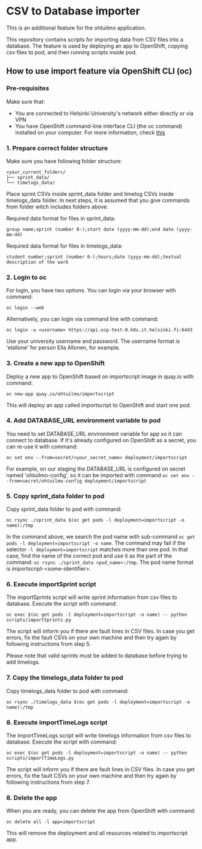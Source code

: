 # CSV to Database importer

This is an additional feature for the ohtuilmo application.

This repository contains scripts for importing data from CSV files into a database. The feature is used by deploying an app to OpenShift, copying csv files to pod, and then running scripts inside pod.

## How to use import feature via OpenShift CLI (oc)

### Pre-requisites

Make sure that:

- You are connected to Helsinki University's network either directly or via VPN
- You have OpenShift command-line interface CLI (the oc command) installed on your computer. For more information, check [this](https://wiki.helsinki.fi/xwiki/bin/view/SO/Sovelluskehitt%C3%A4j%C3%A4n%20ohjeet/Alustat/Tiken%20konttialusta/)

### 1. Prepare correct folder structure

Make sure you have following folder structure:

```
<your_current_folder>/
├── sprint_data/
└── timelogs_data/
```

Place sprint CSVs inside sprint_data folder and timelog CSVs inside timelogs_data folder. In next steps, it is assumed that you give commands from folder witch includes folders above.

Required data format for files in sprint_data:
```
group name;sprint (number 0-);start date (yyyy-mm-dd);end date (yyyy-mm-dd)
```

Required data format for files in timelogs_data:
```
student number;sprint (number 0-);hours;date (yyyy-mm-dd);textual description of the work
```

### 2. Login to oc

For login, you have two options. You can login via your browser with command:

```
oc login --web
```

Alternatively, you can login via command line with command:

```
oc login -u <username> https://api.ocp-test-0.k8s.it.helsinki.fi:6443
```

Use your university username and password. The username format is 'elallone' for person Ella Allonen, for example.

### 3. Create a new app to OpenShift

Deploy a new app to OpenShift based on importscript image in quay.io with command:

```
oc new-app quay.io/ohtuilmo/importscript
```

This will deploy an app called importscript to OpenShift and start one pod.

### 4. Add DATABASE_URL environment variable to pod

You need to set DATABASE_URL environment variable for app so it can connect to database. If it's already configured on OpenShift as a secret, you can re-use it with command:

```
oc set env --from=secret/<your_secret_name> deployment/importscript
```

For example, on our staging the DATABASE_URL is configured on secret named 'ohtuilmo-config', so it can be imported with command `oc set env --from=secret/ohtuilmo-config deployment/importscript`

### 5. Copy sprint_data folder to pod

Copy sprint_data folder to pod with command:

```
oc rsync ./sprint_data $(oc get pods -l deployment=importscript -o name):/tmp
```

In the command above, we search the pod name with sub-command `oc get pods -l deployment=importscript -o name`. The command may fail if the selector `-l deployment=importscript` matches more than one pod. In that case, find the name of the correct pod and use it as the part of the command: `oc rsync ./sprint_data <pod_name>:/tmp`. The pod name format is importscript-\<some-identifier>.

### 6. Execute importSprint script

The importSprints script will write sprint information from csv files to database. Execute the script with command:

```
oc exec $(oc get pods -l deployment=importscript -o name) -- python scripts/importSprints.py
```

The script will inform you if there are fault lines in CSV files. In case you get errors, fix the fault CSVs on your own machine and then try again by following instructions from step 5.

Please note that valid sprints must be added to database before trying to add timelogs.

### 7. Copy the timelogs_data folder to pod

Copy timelogs_data folder to pod with command:

```
oc rsync ./timelogs_data $(oc get pods -l deployment=importscript -o name):/tmp
```

### 8. Execute importTimeLogs script

The importTimeLogs script will write timelogs information from csv files to database. Execute the script with command:

```
oc exec $(oc get pods -l deployment=importscript -o name) -- python scripts/importTimeLogs.py
```

The script will inform you if there are fault lines in CSV files. In case you get errors, fix the fault CSVs on your own machine and then try again by following instructions from step 7.

### 8. Delete the app

When you are ready, you can delete the app from OpenShift with command:

```
oc delete all -l app=importscript
```

This will remove the deployment and all resources related to importscript app.
